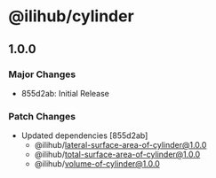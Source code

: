 # @ilihub/cylinder

## 1.0.0

### Major Changes

- 855d2ab: Initial Release

### Patch Changes

- Updated dependencies [855d2ab]
  - @ilihub/lateral-surface-area-of-cylinder@1.0.0
  - @ilihub/total-surface-area-of-cylinder@1.0.0
  - @ilihub/volume-of-cylinder@1.0.0
